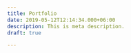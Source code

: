 ```yaml
---
title: Portfolio
date: 2019-05-12T12:14:34.000+06:00
description: This is meta description.
draft: true

---
```

